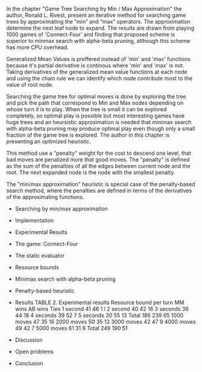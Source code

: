 
In the chapter "Game Tree Searching by Min / Max Approximation" the author, Ronald L. Rivest, present an iterative method for searching game trees by approximating the “min” and “max” operators. The approximation determine the next leaf node to expand. The results are drawn from playing 1000 games of 'Connect-Four’ and finding that proposed scheme is superior to minmax search with alpha-beta pruning, although this scheme has more CPU overhead.

Generalized Mean Values is preffered instead of 'min' and 'max' functions because it's partial derivative is continous where 'min' and 'max' is not. Taking derivatives of the generalized mean value functions at each node and using the chain rule we can identify which node contribute most to the value of root node.

Searching the game tree for optimal moves is done by exploring the tree and pick the path that correspond to Min and Max nodes depending on whose turn it is to play. When the tree is small it can be explored completely, so optimal play is possible but most interesting games have huge trees and an heursistic approximation is needed that minimax search with alpha-beta pruning may produce optimal play even though only a small fraction of the game tree is explored. The author in this chapter is presenting an optimized heuristic.

This method use a "penalty" weight for the cost to descend one level, that bad moves are penalized more that good moves. The "penalty" is defined as the sum of the penalties of all the edges between current node and the root. The next expanded node is the node with the smallest penalty.

The "min/max approximation" heuristic is special case of the penalty-based search method, where the penalties are defined in terms of the derivatives of the approximating functions. 
   
- Searching by min/max approximation
- Implementation
- Experimental Results
- The game: Connect-Four 
 - The static evaluator
 - Resource bounds 
 - Minimax search with alpha-beta pruning
 - Penalty-based heuristic 
 - Results
TABLE 2. Experimental results
Resource bound per turn MM wins AB wins Ties
1 second 41 46 1 l
2 second 40 42 16
3 seconds 36 44 18
4 seconds 39 52 7
5 seconds 30 55 13
Total 186 239 65
1000 moves 47 35 16
2000 moves 50 35 13
3000 moves 42 47 9
4000 moves 49 42 7
5000 moves 61 31 6
Total 249 190 51 

 - Discussion
 - Open problems
 - Conclusion 
